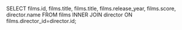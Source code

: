 SELECT films.id, films.title, films.title, films.release_year, films.score, director.name
FROM films 
INNER JOIN director ON films.director_id=director.id;